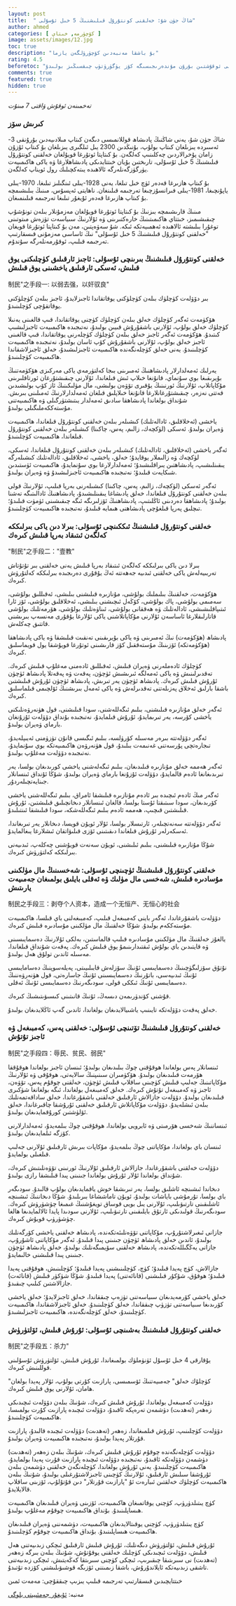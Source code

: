 ```yaml
---
layout: post
title:  " شاڭ جۈن شۇ: خەلقنى كونتۇرۇل قىلىشنىڭ 5 خىل ئۇسۇلى"
author: ahmed
categories: [ كۆچۈرمە, خىتاي ]
image: assets/images/12.jpg
toc: true
description: "بۇ باشقا مەنبەدىن كۆچۈرۈلگەن يازما"
rating: 4.5
beforetoc: "ماقالىنى ئوقۇشتىن بۇرۇن مۇندەرىجىسىگە كۆز يۈگۈرۈتۈپ چىقسىڭىز بولىدۇ."
comments: true
featured: true
hidden: true
---
```

_تەخمىنەن ئوقۇش ۋاقتى 7 مىنۇت_

### كىرىش سۆز


شاڭ جۈن شۇ، يەنى شاڭنىڭ پادىشاھ قوللانمىسى دىگەن كىتاپ مىلادىيەدىن بۇرۇنقى 3- ئەسىردە يىزىلغان كىتاپ بولۇپ، بۇنىڭدىن 2300 يىل ئىلگىرى يىزىلغان بۇ كىتاپ ئۇزۇن زامان پۇخرالاردىن چەكلىنىپ كەلگەن. بۇ كىتاپتا ئوتۇرغا قويۇلغان خەلقنى كونتۇرۇل قىلىشنىڭ 5 خىل ئۇسۇلى، تارىختىن بۇيان خىتتايدىكى پادىشاھلارغا ۋە ياكى ھاكىمىيەت يۈرگۈزگەنلەرگە ئالاھىدە يىتەكچىلىك رول ئويناپ كەلگەن.

بۇ كىتاپ ھازىرغا قەدەر ئۈچ خىل تىلغا، يەنى 1928-يىلى ئىنگىلىز تىلىغا، 1970-يىلى ياپۇنچىغا، 1981-يىلى فىرانسۇزچىغا تەرجىمە قىلىنغان. ناھايتى ئەپسۇس، مىنىڭ بىلىشىمچە بۇ كىتاپ ھازىرغا قەدەر ئۇيغۇر تىلىغا تەرجىمە قىلىنمىغان.

مىنىڭ قارىشىمچە بىزنىڭ بۇ كىتاپتا ئوتۇرغا قويۇلغان مەزمۇنلار بىلەن تونۇشۇپ چىقىشىمىز، خىتتاي ھاكىمىتىنىڭ خارەكتىرىنى ۋە ئۇلارنىڭ سىياسەت تۈزەش مىتوتىنى توغۇرا بىلىشتە ئالاھىدە ئەھمىيەتكە ئىكە. شۇ سەۋەپتىن، مەن بۇ كىتاپتا ئوتۇرغا قويغان "خەلقنى كونتۇرۇل قىلىشنىڭ 5 خىل ئۇسۇلى" نىڭ ئاساسى مەزمۇنى قىسقارتىپ تەرجىمە قىلىپ، ئوقۇرمەنلەرگە سۇندۇم.



###  خەلقنى كونتۇرۇل قىلىشنىڭ بىرىنچى ئۇسۇلى: ئاجىز ئارقىلىق كۈچلىكنى يوق قىلىش، ئەسكى ئارقىلىق ياخشىنى يوق قىلىش
<span class="spoiler">制民"之手段一: 以弱去强，以奸驭良"</span>

بىر دۆۋلەت كۈچلۈك بىلەن كۈچلۈكنى يوقاتقاندا ئاجىزلايدۇ، ئاجىز بىلەن كۈچلۈكنى يوقاتقۇچى كۈچلىنىدۇ.

ھۆكۈمەت ئەگەر كۈچلۈك خەلق بىلەن كۈچلۈك كۈچنى يوقاتقاندا، قىپ قالغىنى يەنىلا كۈچلۈك خەلق بولۇپ، ئۇلارنى باشقۇرۇش قىيىن بولىدۇ، نەتىجىدە ھاكىمىيەت ئاجىزلىشىپ كىتىدۇ. ھۆكۈمەت ئەگەر ئاجىز خەلق بىلەن كۈچلۈك كۈچلەرنى يوقاتقاندا، قىپ قالغىنى ئاجىز خەلق بولۇپ، ئۇلارنى باشقۇرۇش كۆپ ئاسان بولىدۇ، نەتىجىدە ھاكىمىيەت كۈچلىنىدۇ. يەنى خەلق كۈچلەنگەندە ھاكىمىيەت ئاجىزلىشىدۇ، خەلق ئاجىزلاشقاندا ھاكىمىيەت كۈچلىنىدۇ.

يەرلىك ئەمەلدارلار پادىشاھنىڭ ئەمىرىنى بىجا كەلتۈرمەي ياكى مەركىزى ھۆكۈمەتنىڭ بۇيرىقىغا بوي سۇنماي، قانۇنغا خىلاپ ئىش قىلغاندا، ئۇلارنى چىقىشتۇرغان ئورتاقلىرىنى مۇكاپاتلاپ، ئۇلارنىڭ ئورنىنىڭ يۇقىرى تۆۋەن بولىشى، مال مۈلىكىنىڭ ئاز كۆپ بولىشىدىن قەتتى نەزەر، چىقىشتۇرغانلارغا قانۇنغا خىلاپلىق قىلغان ئەمەلدارلارنىڭ ئەمىلىنى بىرىش. شۇنداق بولغاندا پادىشاھقا سادىق ئەمەلدار يىتىشتۈرگىلى ۋە ھاكىمىيەتنى مۇستەككەملىگىلى بولىدۇ.

ياخشى (ئەخلاقلىق، ئادالەتلىك) كىشىلەر بىلەن خەلقنى كونتۇرۇل قىلغاندا، ھاكىمىيەت ۋەيران بولىدۇ. ئەسكى (لۈكچەك، زالىم، پەس، چاكىنا) كىشىلەر بىلەن خەلقنى كونتۇرۇل قىلغاندا، ھاكىمىيەت كۈچلىنىدۇ.

ئەگەر ياخشى (ئەخلاقلىق، ئادالەتلىك) كىشىلەر بىلەن خەلقنى كونتۇرۇل قىلغاندا، ئەسكى، لۈكچەك ۋە زالىملار يوقايدۇ؛ خەلق، ياخشى،  ئەخلاقلىق، ئادالەتلىك كىشىلەرگە يىقىنلىشىپ، پادىشاھتىن يىراقلىشىدۇ؛ ئەمەلدارلارغا بوي سۇنمايدۇ، ھاكىمىيەت ئۈستىدىن شىكايەت قىلىدۇ؛ نەتىجىدە ھاكىمىيەت ئاجىزلىشىدۇ ۋە ۋەيران بولىدۇ.

ئەگەر ئەسكى (لۈكچەك، زالىم، پەس، چاكىنا) كىشىلەرنى بەرپا قىلىپ، ئۇلارنىڭ قولى بىلەن خەلقنى كونتۇرۇل قىلغاندا، خەلق پادىشاغا يىقىنلىشىدۇ، پادىشاھنىڭ ئادالىتىگە تەشنا بولىدۇ؛ پادىشاھقا دەردىنى ئاڭلىتىپ، پادىشاھنىڭ ئۆزلىرىگە ئىگە چىقىشىنى ئۈمۈت قىلىدۇ؛ تىچلىق پەرپا قىلغۇچى پادىشاھنى ھىمايە قىلىدۇ، نەتىجىدە ھاكىمىيەت كۈچلىنىدۇ.

### خەلقنى كونتۇرۇل قىلىشنىڭ ئىككىنچى ئۇسۇلى: بىرلا دىن ياكى بىرلىككە كەلگەن ئىتىقاد بەرپا قىلىش كىرەك
<span class="spoiler">"制民"之手段二："壹教"</span>

بىرلا دىن ياكى بىرلىككە كەلگەن ئىتىقاد بەرپا قىلىش يەنى خەلقنى بىر تۇتۇتاش تەربىيەلەش ياكى خەلقنى ئىدىيە جەھەتتە ئەڭ يۇقۇرى دەرىجىدە بىرلىككە كەلتۇرۈش كىرەك.

ھۆكۈمەت، خەلقنىڭ بىلىملىك بولۇشى، مۇنازىرە قىلىشنى بىلىشى، ئەقىللىق بولۇشى، سەمىمى بولۇشى، پاك بولۇشى، كۆڭەل ئىچىشنى بىلىشى، ئەخلاقلىق بولۇشى، ئۆز ئارا ئىتىپاقلىشىشى، ئادالەتلىك ۋە ھەققانى بولۇشى، ئىناۋەتلىك بولۇشى، ھۆرمەتلىك بولۇشى قاتارلىقلارغا ئاساسەن ئۇلارنى مۇكاپاتلاشنى ياكى ئۇلارغا يۇقۇرى مەنسەپ بىرىشنى قاتتىق چەكلەش.

پادىشاھ (ھۆكۈمەت) نىڭ ئەمىرىنى ۋە ياكى بۇيرىقىنى تەنقىت قىلىشقا ۋە ياكى پادىشاھقا (ھۆكۈمەتكە) ئۆزىنىڭ مۇستەققىل كۆز قارىشىنى ئوتۇرغا قويۇشقا يول قويماسلىق كىرەك.

كۈچلۈك ئادەملەرنى ۋەيران قىلىش، ئەقىللىق ئادەمنى مەغلۇپ قىلىش كىرەك. تەقدىرلىنىش ۋە ياكى ئەمەلگە ئىرىشىش ئۈچۈن، پەقەت ۋە پەقەتلا پادىشاھ ئۈچۈن ئۇرۇش قىلىش كىرەك. پادىشاھ ئۈچۈن يەر تىرىش، پادىشاھ ئۈچۈن ئۇرۇش قىلىشتىن باشقا بارلىق ئەخلاق پەزىلەتنى تەقدىرلەش ۋە ياكى ئەمەل بىرىشنىڭ ئۆلچىمى قىلماسلىق كىرەك.

ئەگەر خەلق مۇنازىرە قىلىشنى، بىلىم ئىگەللەشنى، سودا قىلىشنى، قول ھۈنەرۋەنلىكنى ياخشى كۆرسە، يەر تىرىمايدۇ، ئۇرۇش قىلمايدۇ، نەتىجىدە بۇنداق دۆۋلەت ئۇزۇنغان بارماي ۋەيران بولىدۇ.

ئەگەر دۆۋلەتتە بىرەر مەسىلە كۆرۈلسە، بىلىم ئىگىسى قانۇن تۈزۈمنى ئەيىپلەيدۇ، تىجارەتچى پۇرسەتنى غەنىمەت بىلىدۇ، قول ھۈنەرۋەن ھاكىمىيەتكە بوي سۇنمايدۇ، نەتىجىدە دۆۋلەت مەغلۇپ بولىدۇ.

ئەگەر ھەممە خەلق مۇنازىرە قىلىدىغان، بىلىم ئىگەلەشنى ياخشى كورىدىغان بولسا، يەر تىرىدىغانغا ئادەم قالمايدۇ، دۆۋلەت ئۇزۇنغا بارماي ۋەيران بولىدۇ، شۇڭا ئۇنداق ئىنسانلار جىنايەتچىلەردۇر.

ئەگەر مىڭ ئادەم ئىچىدە بىر ئادەم مۇنازىرە قىلىشقا ئامراق، بىلىم ئىگەللەشنى ياخشى كۆرىدىغان، سودا سىتىقتا ئۇستا بولسا، قالغان ئىنسانلار دىخانچىلىق قىلىشتىن، ئۇرۇش قىلىشتىن قىچىپ، ھەممە ئادەم بىلىم ئىگەللەشكە، سودا قىلىشقا ئىنتىلىدۇ.

ئەگەر دۆۋلەتتە سەنەتچىلەر، ئارتىسلار بولسا، ئۇلار ئويۇن قويسا، دىخانلار يەر تىرىغاندا، ئەسكەرلەر ئۇرۇش قىلغاندا دىقىتىنى ئۆزى قىلىۋاتقان ئىشلارغا يىغالمايدۇ.

شۇڭا مۇنازىرە قىلىشنى، بىلىم ئىلىشنى، ئويۇن سەنەت قويۇشنى چەكلەپ، ئىدىيەنى بىرلىككە كەلتۈرۈش كىرەك.


### خەلقنى كونتۇرۇل قىلىشنىڭ ئۈچىنچى ئۇسۇلى: شەخسىنىڭ مال مۈلكىنى مۇسادىرە قىلىش، شەخسى مال مۈلىك ۋە ئەقلى بايلىق بولمىغان جەمىيەت يارىتىش
<span class="spoiler">制民之手段三：剥夺个人资本，造成一个无恒产、无恒心的社会</span>

دۆۋلەت باشقۇرغاندا، ئەگەر باينى كەمبىغەل قىلىپ، كەمبىغەلنى باي قىلسا، ھاكىمىيەت مۇستەككەم بولىدۇ. شۇڭا خەلقنىڭ مال مۈلكىنى مۇسادىرە قىلىش كىرەك.

يالغۇز خەلقنىڭ مال مۈلكىنى مۇسادىرە قىلىپ قالماستىن، بەلكى ئۇلارنىڭ دەسمايىسىنى ۋە قايتىدىن باي بولۇش ئىقتىدارىنىمۇ يوق قىلىش كىرەك. پەقەت شۇنداق قىلغاندا، مەسىلە ئاندىن تولۇق ھەل بولىدۇ.

نۇتۇق سۆزلىگۈچىنىڭ دەسمايىسى ئۇنىڭ سۆزلەش قابىلىيىتى، پەيلەسوپنىڭ دەسامايىسى ئۇنىڭ ئىدىيەسى، باتۇرنىڭ دەسمايىسىنى ئۇنىڭ جاسارەتى، قول ھۈنەرۋەننىڭ دەسمايىسى ئۇنىڭ ئىككى قولى، سودىگەرنىڭ دەسمايىسى ئۇنىڭ ئەقلى.

قۇشنى كۆندۈرىمەن دىسەڭ، ئۇنىڭ قانىتىنى كىسىۋىتىشىڭ كىرەك.

خەلق پەقەت دۆۋلەتكە تايىنىپ ياشىيالايدىغان بولغاندا، ئاندىن گەپ ئاڭلايدىغان بولىدۇ.


### خەلقنى كونتۇرۇل قىلىشنىڭ تۆتىنچى ئۇسۇلى: خەلقنى پەس، كەمبىغەل ۋە ئاجىز تۇتۇش
<span class="spoiler">制民"之手段四：辱民、贫民、弱民"</span>

ئىنسانلار پەس بولغاندا ھوقۇقنى چوڭ بىلىدىغان بولىدۇ؛ ئىنسان ئاجىز بولغاندا ھوقۇققا ھۆرمەت قىلىدىغان بولىدۇ. ھۆكۈمىران سىنىپنىڭ سالايەتى، ھوقۇقى ۋە ئۇلارنىڭ مۇكاپاتىنىڭ جەلىپ قىلىش كۈچىنى ساقلاپ قىلىش ئۈچۈن، خەلقنى چوقۇم پەس، تۆۋەن، ئاجىز ۋە كەمبىغەل تۇتۇش كىرەك. خەلق كەمبىغەل بولغاندا، ئىگە بولغانغا شۈكىرى قىلىدىغان بولىدۇ. دۆۋلەت جازالاش ئارقىلىق خەلقنى باشقۇرغاندا، خەلق ساداقەتمەنلىك بىلەن ئىشلەيدۇ. دۆۋلەت مۇكاپاتلاش ئارقىلىق خەلقنى ئۇرۇشقا چاقىرغاندا، خەلق ئۆلۈشتىن كورۇقمايدىغان بولىدۇ.

ئىنساننىڭ شەخسى ھۆرمىتى ۋە ئابرويى بولغاندا، ھوقۇقنى چوڭ بىلمەيدۇ، ئەمەلدارلارنى كۆزگە ئىلمايدىغان بولىدۇ.

ئىنسان باي بولغاندا، مۇكاپاتنى چوڭ بىلمەيدۇ، مۇكاپات بىرىش ئارقىلىق ئۇلارنى جەلىپ قىلغىلى بولمايدۇ.

دۆۋلەت خەلقنى باشقۇرغاندا، جازالاش ئارقىلىق ئۇلارنىڭ ئورنىنى تۆۋەنلىتىش كىرەك، شۇنداق بولغاندا ئۇلار ئۇرۇش بولغاندا جىنىنى پىدا قىلىشقا رازى بولىدۇ.

دىخاندا ئىشىنچە ئاشلىق بولسا، يەر تىرىشقا خوش ياقمايدىغان بولۇپ قالىدۇ. سودىگەر باي بولسا، تۇرمۇشى باياشات بولىدۇ، ئويۇن تاماششاغا بىرىلىدۇ. شۇڭا دىخاننىڭ ئىشىنچە ئاشلىقىنى تارتىۋىلىپ، ئۇلارنى يىل بويى قوساق تويغۇشنىڭ غىمىغا چۈشۈرۈش كىرەك. سودىگەرنىڭ قولىدىكى ئارتۇق بايلىقىنى تارتىۋىلىپ، ئۇلارنى سودىدا پايدا ئالالمايدىغا ھالغا چۈشۈرۈپ قويۇش كىرەك.

جازانى ئىغىرلاشتۇرۇپ، مۇكاپاتنى تۆۋەنلىئەتكەندە، پادىشاھ خەلقنى ياخشى كۆرگەنلىك بولىدۇ، ئاندىن خەلق پادىشاھ ئۈچۈن جىنىنى پىدا قىلىدۇ. ئەگەر مۇكاپاتنى ئاشۇرۇپ، جازانى يەڭگىللەتكەندە، پادىشاھ خەلقنى سۆيمىگەنلىك بولىدۇ، خەلق پادىشاھ ئۈچۈن جىنىنى پىدا قىلىشنى خالىمايدۇ.

جازالاش، كۈچ پەيدا قىلىدۇ؛ كۈچ، كۈچلىنىشنى پەيدا قىلىدۇ؛ كۈچلىنىش، ھوقۇقنى پەيدا قىلىدۇ؛ ھوقۇق، شۇكۇر قىلىشنى (قانائەتنى) پەيدا قىلىدۇ. شۇڭا شۈكۈر قىلىش (قانائەت) جازالاشتىن كىلىپ چىقىدۇ.

خەلق ياخشى كۆرمەيدىغان سىياسەتنى تۈزەپ چىققاندا، خەلق ئاجىزلايدۇ؛ خەلق ياخشى كۆرىدىغا سىياسەتنى تۈزۈپ چىققاندا، خەلق كۈچلىنىدۇ. خەلق ئاجىزلاشقاندا، ھاكىمىيەت كۈچلىنىدۇ، خەلق كۈچلەنگەندە، ھاكىمىيەت ئاجىزلىشىدۇ.



### خەلقنى كونتۇرۇل قىلىشنىڭ بەشىنچى ئۇسۇلى: ئۇرۇش قىلىش، ئۆلتۈرۈش
<span class="spoiler">制民"之手段五：杀力"</span>

يۇقارقى 4 خىل ئۇسۇل ئۈنۈملۈك بولمىغاندا، ئۇرۇش قىلىش، ئۆلتۈرۈش ئۇسۇلىنى قوللىنىش كىرەك.

"كۈچلۇك خەلق" جەمىيەتنىڭ ئۆسمىسى، پارازىت كۇرتى بولۇپ، ئۇلار پەيدا بولغان ھامان، ئۇلارنى يوق قىلىش كىرەك.

دۆۋلەت كەمبىغەل  بولغاندا، ئۇرۇش قىلىش كىرەك، شۇنىڭ بىلەن دۆۋلەت ئىچىدىكى زەھەر (تەھدىت) دۈشمەن تەرەپكە ئاقىدۇ، دۆۋلەت ئىچىدە پارازىت كۇرت بولمىسا، ھاكىمىيەت كۈچلىنىدۇ.

دۆۋلەت كۈچلىنىپ، ئۇرۇش قىلمىغاندا، زەھەر (تەھدىت) دۆۋلەت ئىچىدە قالىدۇ، پارازىت قۇرتلار پەيدا بولىدۇ، نەتىجىدە ھاكىمىيەت ۋەيران بولىدۇ.

دۆۋلەت كۈچلەنگەندە چوقۇم ئۇرۇش قىلىش كىرەك، شۇنىڭ بىلەن زەھەر (تەھدىت) دۈشمەن دۆۋلەتكە ئاقىدۇ، نەتىجىدە دۆۋلەت ئىچىدە پارازىت قۇرت پەيدا بولمايدۇ، ھاكىمىيەت كۈچلىنىدۇ. يەنى ئۇرۇش بولغاندا، كۈچلەنگەن خەلقنى دۈشمەن بىلەن ئۇرۇشقا سىلىش ئارقىلىق، ئۇلارنىڭ كۈچىنى ئاجىزلاشتۇرغىلى بولىدۇ، شۇنىڭ بىلەن ھاكىمىيەت كۈچلۈك خەلقتىن ئىبارەت ئۇ "پارازىت قۇرتلار" دىن قۇتۇلۇپ، ئۆزىنى ساقلاپ قالايلايدۇ.

كۈچ يىتىلدۈرۈپ، كۈچنى يوقاتمىغان ھاكىمىيەت، ئۆزىنى ۋەيران قىلىدىغان ھاكىمىيەت ھىساپلىنىدۇ. بۇنداق ھاكىمىيەت چوقۇم مەغلۇپ بولىدۇ.

كۈچ يىتىلدۈرۈپ، كۈچنى يوقىتالايدىغان ھاكىمىيەت، دۈشمەننى ۋەيران قىلىدىغان ھاكىمىيەت ھىساپلىنىدۇ. بۇنداق ھاكىمىيەت چوقۇم كۈچلىنىدۇ.

ئۇرۇش قىلىش، ئۆلتۈرۈش دىگەنلىك، ئۇرۇش قىلىش ئارقىلىق ئىچكى زىدىيەتنى ھەل قىلىش، دۆۋلەت ئىچىدىكى كۈچلىك خەلقنى يوقۇتۇش، شۇنىڭ بىلەن بىرگە زەھەر (تەھدىت) نى سىرىتىقا چىقىرىپ، ئىچكى كۈچنى سىرىتقا كەڭەيتىش، ئىچكى زىدىيەتنى تاشقى زىدىيەتكە ئايلاندۇرۇش، باشقا زىمىننى ئۆزىگە قوشىۋىلىشنى كۆزدە تۇتىدۇ.


خىتتايچىدىن قىسقارتىپ تەرجىمە قىلىپ يىزىپ چىققۇچى: مەمەت ئمىن


مەنبە:
<a href="https://uyghur-jemiyiti.blogspot.com/2019/01/5.html">ئۇيغۇر جەمئىيىتى بلوگى</a>






<style type="text/css" media="screen">
.row {
	direction: rtl !important;
	text-align: justify !important;
	font-family: 'alkatip' !important;
    text-indent: 30px !important;
}
</style>